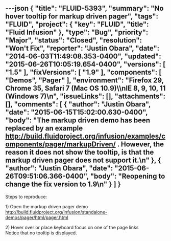 ---json
{
  "title": "FLUID-5393",
  "summary": "No hover tooltip for markup driven pager",
  "tags": "FLUID",
  "project": {
    "key": "FLUID",
    "title": "Fluid Infusion"
  },
  "type": "Bug",
  "priority": "Major",
  "status": "Closed",
  "resolution": "Won't Fix",
  "reporter": "Justin Obara",
  "date": "2014-06-03T11:49:08.353-0400",
  "updated": "2015-06-26T10:05:19.654-0400",
  "versions": [
    "1.5"
  ],
  "fixVersions": [
    "1.9"
  ],
  "components": [
    "Demos",
    "Pager"
  ],
  "environment": "Firefox 29, Chrome 35, Safari 7 (Mac OS 10.9)\\\nIE 8, 9, 10, 11 (Windows 7)\n",
  "issueLinks": [],
  "attachments": [],
  "comments": [
    {
      "author": "Justin Obara",
      "date": "2015-06-15T15:02:00.630-0400",
      "body": "The markup driven demo has been replaced by an example <http://build.fluidproject.org/infusion/examples/components/pager/markupDriven/> . However, the reason it does not show the tooltip, is that the markup driven pager does not support it.\n"
    },
    {
      "author": "Justin Obara",
      "date": "2015-06-26T09:51:06.366-0400",
      "body": "Reopening to change the fix version to 1.9\n"
    }
  ]
}
---
Steps to reproduce:

1\) Open the markup driven pager demo\
<http://build.fluidproject.org/infusion/standalone-demos/pager/html/pager.html>

2\) Hover over or place keyboard focus on one of the page links\
Notice that no tooltip is displayed.

        